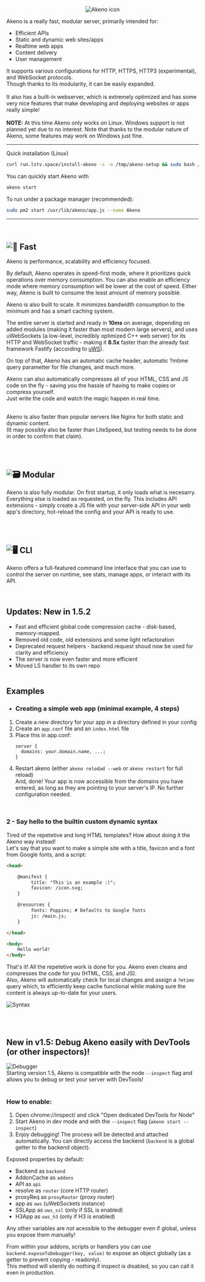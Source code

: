 <p align="center"><img src="https://github.com/the-lstv/Akeno/assets/62482747/d29fb374-aef6-444f-88b1-43aede48fe41" alt="Akeno icon"></p>

Akeno is a really fast, modular server, primarily intended for:<br>
- Efficient APIs
- Static and dynamic web sites/apps
- Realtime web apps
- Content delivery
- User management

It supports various configurations for HTTP, HTTPS, HTTP3 (experimental), and WebSocket protocols.<br>
Though thanks to its modularity, it can be easily expanded.
<br><br>
It also has a built-in webserver, which is extremely optimized and has some very nice features that make developing and deploying websites or apps really simple!
<br><br>**NOTE:** At this time Akeno only works on Linux. Windows support is not planned yet due to no interest. Note that thanks to the modular nature of Akeno, some features may work on Windows just fine.<br>

---
Quick installation (Linux) <br>
```sh
curl run.lstv.space/install-akeno -s -o /tmp/akeno-setup && sudo bash /tmp/akeno-setup
```
You can quickly start Akeno with
```sh
akeno start
```
To run under a package manager (recommended):
```sh
sudo pm2 start /usr/lib/akeno/app.js --name Akeno
```

---
<br>

![🚀 Fast](https://github.com/the-lstv/Akeno/assets/62482747/d7f3466c-c833-4fca-a57b-e93f7aca0882)
---

Akeno is performance, scalability and efficiency focused.

By default, Akeno operates in speed-first mode, where it prioritizes quick operations over memory consumption. You can also enable an efficiency mode where memory consumption will be lower at the cost of speed.
Either way, Akeno is built to consume the least amount of memory possible.

Akeno is also built to scale. It minimizes bandwidth consumption to the minimum and has a smart caching system.

The entire server is started and ready in **10ms** on average, depending on added modules (making it faster than most modern large servers), and uses uWebSockets (a low-level, incredibly optimized C++ web server) for its HTTP and WebSocket traffic - making it **8.5x** faster than the already fast framework Fastify (according to [uWS](https://github.com/uNetworking/uWebSockets.js)).

On top of that, Akeno has an automatic cache header, automatic ?mtime query parametter for file changes, and much more.

Akeno can also automatically compresses all of your HTML, CSS and JS code on the fly - saving you the hassle of having to make copies or compress yourself.<br>
Just write the code and watch the magic happen in real time.<br><br>

Akeno is also faster than popular servers like Nginx for both static and dynamic content.<br>
(It may possibly also be faster than LiteSpeed, but testing needs to be done in order to confirm that claim).


<br><br>


![🗃️ Modular](https://github.com/the-lstv/Akeno/assets/62482747/dceb9b55-d46d-468b-9338-95369bb568d7)
---
Akeno is also fully modular. On first startup, it only loads what is necesarry. Everything else is loaded as requested, on the fly.
This includes API extensions - simply create a JS file with your server-side API in your web app's directory, hot-reload the config and your API is ready to use.


<br><br>


![🖥️ CLI](https://github.com/the-lstv/Akeno/assets/62482747/924f2a21-91f4-4a42-9c22-bbe25f44ec48)
---
Akeno offers a full-featured command line interface that you can use to control the server on runtime, see stats, manage apps, or interact with its API.

<br>

## Updates: New in 1.5.2
- Fast and efficient global code compression cache - disk-based, memory-mapped.
- Removed old code, old extensions and some light refactoration
- Deprecated request helpers - backend.request shoud now be used for clarity and efficiency
- The server is now even faster and more efficient
- Moved LS handler to its own repo
<br><br>

## Examples
- ### Creating a simple web app (minimal example, 4 steps)
1. Create a new directory for your app in a directory defined in your config
2. Create an `app.conf` file and an `index.html` file
3. Place this in app.conf:
   ```
   server {
     domains: your.domain.name, ...;
   }
   ```
4. Restart akeno (either `akeno relodad --web` or `akeno restart` for full reload)<br>
And, done! Your app is now accessible from the domains you have entered, as long as they are pointing to your server's IP. No further configuration needed.


<br>


### 2 - Say hello to the builtin custom dynamic syntax
Tired of the repetetive and long HTML templates? How about doing it the Akeno way instead!<br>
Let's say that you want to make a simple site with a title, favicon and a font from Google fonts, and a script:
```html
<head>

    @manifest {
         title: "This is an example :)";
         favicon: /icon.svg;
    }

    @resources {
         fonts: Poppins; # Defaults to Google fonts
         js: /main.js;
    }

</head>

<body>
    Hello world!
</body>
```
That's it! All the repetetive work is done for you. Akeno even cleans and compresses the code for you (HTML, CSS, and JS).<br>
Also, Akeno will automatically check for local changes and assign a `?mtime` query which, to efficiently keep cache functional while making sure the content is always up-to-date for your users.

![Syntax](https://cdn.extragon.cloud/file/ef25afa3bf73cc5aa2f3f4ca2327ba15.png)
<br>



<br><br>
## New in v1.5: Debug Akeno easily with DevTools (or other inspectors)! 
![Debugger](https://github.com/user-attachments/assets/c659ef12-eb18-4679-a94c-6bc1f7ff4bbd) <br>
Starting version 1.5, Akeno is compatible with the node `--inspect` flag and allows you to debug or test your server with DevTools!<br><br>
### How to enable:
1. Open chrome://inspect/ and click "Open dedicated DevTools for Node"
2. Start Akeno in dev mode and with the `--inspect` flag (`akeno start --inspect`)
3. Enjoy debugging! The process will be detected and attached automatically. You can directly access the backend (`backend` is a global getter to the backend object).

Exposed properties by default:
- Backend as `backend`
- AddonCache as `addons`
- API as `api`
- resolve as `router` (core HTTP router)
- proxyReq as `proxyRouter` (proxy router)
- app as `uws` (uWebSockets instance)
- SSLApp as `uws_ssl` (only if SSL is enabled)<br>
- H3App as `uws_h3` (only if H3 is enabled)<br>

Any other variables are *not* acessible to the debugger even if global, unless you expose them manually!<br>

From within your addons, scripts or handlers you can use `backend.exposeToDebugger(key, value)` to expose an object globally (as a getter to prevent copying - readonly).<br>
This method will silently do nothing if inspect is disabled, so you can call it even in production.
